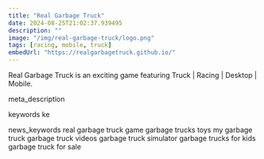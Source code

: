 ```yaml
---
title: "Real Garbage Truck"
date: 2024-08-25T21:02:37.939495
description: ""
image: "/img/real-garbage-truck/logo.png"
tags: [racing, mobile, truck]
embedUrl: "https://realgarbagetruck.github.io/"
---
```


Real Garbage Truck is an exciting game featuring Truck | Racing | Desktop | Mobile.

meta_description



keywords
ke


news_keywords
real garbage truck game garbage trucks toys my garbage truck garbage truck videos garbage truck simulator garbage trucks for kids garbage truck for sale
